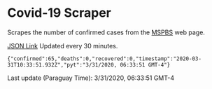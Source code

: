 # Covid-19 Scraper

Scrapes the number of confirmed cases from the [MSPBS](https://www.mspbs.gov.py/covid-19.php) web page.

[JSON Link](https://jmayalag.github.io/covid19-scrape/cases.json)
Updated every 30 minutes.
```
{"confirmed":65,"deaths":0,"recovered":0,"timestamp":"2020-03-31T10:33:51.932Z","pyt":"3/31/2020, 06:33:51 GMT-4"}
```
Last update (Paraguay Time): 3/31/2020, 06:33:51 GMT-4